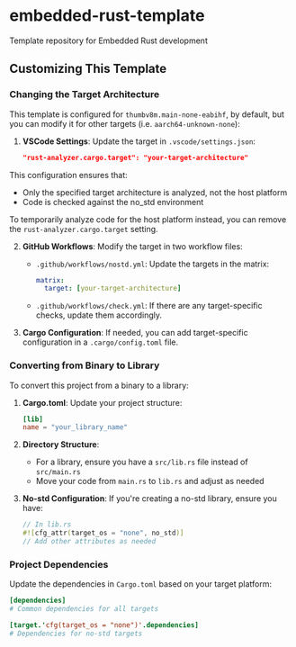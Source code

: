 # embedded-rust-template
Template repository for Embedded Rust development

## Customizing This Template

### Changing the Target Architecture

This template is configured for `thumbv8m.main-none-eabihf`, by default, but you can modify it for other targets (i.e. `aarch64-unknown-none`):

1. **VSCode Settings**: Update the target in `.vscode/settings.json`:
   ```json
   "rust-analyzer.cargo.target": "your-target-architecture"
   ```


This configuration ensures that:
- Only the specified target architecture is analyzed, not the host platform
- Code is checked against the no_std environment

To temporarily analyze code for the host platform instead, you can remove the `rust-analyzer.cargo.target` setting.

2. **GitHub Workflows**: Modify the target in two workflow files:
   - `.github/workflows/nostd.yml`: Update the targets in the matrix:
     ```yaml
     matrix:
       target: [your-target-architecture]
     ```
   - `.github/workflows/check.yml`: If there are any target-specific checks, update them accordingly.

3. **Cargo Configuration**: If needed, you can add target-specific configuration in a `.cargo/config.toml` file.

### Converting from Binary to Library

To convert this project from a binary to a library:

1. **Cargo.toml**: Update your project structure:
   ```toml
   [lib]
   name = "your_library_name"
   ```

2. **Directory Structure**:
   - For a library, ensure you have a `src/lib.rs` file instead of `src/main.rs`
   - Move your code from `main.rs` to `lib.rs` and adjust as needed

3. **No-std Configuration**: If you're creating a no-std library, ensure you have:
   ```rust
   // In lib.rs
   #![cfg_attr(target_os = "none", no_std)]
   // Add other attributes as needed
   ```

### Project Dependencies

Update the dependencies in `Cargo.toml` based on your target platform:

```toml
[dependencies]
# Common dependencies for all targets

[target.'cfg(target_os = "none")'.dependencies]
# Dependencies for no-std targets
```
